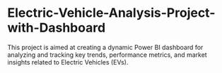 # Electric-Vehicle-Analysis-Project-with-Dashboard
This project is aimed at creating a dynamic Power BI dashboard for analyzing and tracking key trends, performance metrics, and market insights related to Electric Vehicles (EVs).

